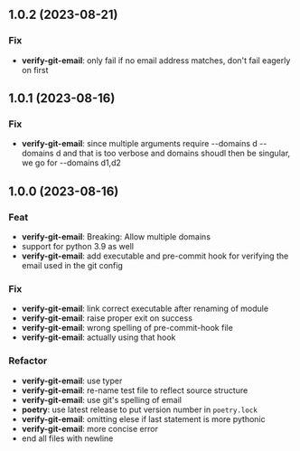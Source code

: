 ## 1.0.2 (2023-08-21)

### Fix

- **verify-git-email**: only fail if no email address matches, don't fail eagerly on first

## 1.0.1 (2023-08-16)

### Fix

- **verify-git-email**: since multiple arguments require --domains d --domains d and that is too verbose and domains shoudl then be singular, we go for --domains d1,d2

## 1.0.0 (2023-08-16)

### Feat

- **verify-git-email**: Breaking: Allow multiple domains
- support for python 3.9 as well
- **verify-git-email**: add executable and pre-commit hook for verifying the email used in the git config

### Fix

- **verify-git-email**: link correct executable after renaming of module
- **verify-git-email**: raise proper exit on success
- **verify-git-email**: wrong spelling of pre-commit-hook file
- **verify-git-email**: actually using that hook

### Refactor

- **verify-git-email**: use typer
- **verify-git-email**: re-name test file to reflect source structure
- **verify-git-email**: use git's spelling of email
- **poetry**: use latest release to put version number in `poetry.lock`
- **verify-git-email**: omitting elese if last statement is more pythonic
- **verify-git-email**: more concise error
- end all files with newline
